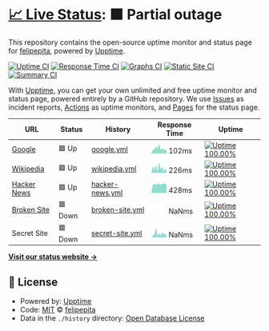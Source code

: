 # [📈 Live Status](https://felipepita.github.io/upptime): <!--live status--> **🟧 Partial outage**

This repository contains the open-source uptime monitor and status page for [felipepita](https://felipepita.github.io/upptime), powered by [Upptime](https://github.com/upptime/upptime).

[![Uptime CI](https://github.com/koj-co/upptime/workflows/Uptime%20CI/badge.svg)](https://github.com/koj-co/upptime/actions?query=workflow%3A%22Uptime+CI%22)
[![Response Time CI](https://github.com/koj-co/upptime/workflows/Response%20Time%20CI/badge.svg)](https://github.com/koj-co/upptime/actions?query=workflow%3A%22Response+Time+CI%22)
[![Graphs CI](https://github.com/koj-co/upptime/workflows/Graphs%20CI/badge.svg)](https://github.com/koj-co/upptime/actions?query=workflow%3A%22Graphs+CI%22)
[![Static Site CI](https://github.com/koj-co/upptime/workflows/Static%20Site%20CI/badge.svg)](https://github.com/koj-co/upptime/actions?query=workflow%3A%22Static+Site+CI%22)
[![Summary CI](https://github.com/koj-co/upptime/workflows/Summary%20CI/badge.svg)](https://github.com/koj-co/upptime/actions?query=workflow%3A%22Summary+CI%22)

With [Upptime](https://upptime.js.org), you can get your own unlimited and free uptime monitor and status page, powered entirely by a GitHub repository. We use [Issues](https://github.com/felipepita/upptime/issues) as incident reports, [Actions](https://github.com/felipepita/upptime/actions) as uptime monitors, and [Pages](https://felipepita.github.io/upptime) for the status page.

<!--start: status pages-->
<!-- This summary is generated by Upptime (https://github.com/upptime/upptime) -->
<!-- Do not edit this manually, your changes will be overwritten -->

| URL                                             | Status  | History                                                                                         | Response Time                                                                    | Uptime                                                                                                                                                                                                                       |
| ----------------------------------------------- | ------- | ----------------------------------------------------------------------------------------------- | -------------------------------------------------------------------------------- | ---------------------------------------------------------------------------------------------------------------------------------------------------------------------------------------------------------------------------- |
| [Google](https://www.google.com)                | 🟩 Up   | [google.yml](https://github.com/felipepita/upptime/commits/master/history/google.yml)           | <img alt="Response time graph" src="./graphs/google.png" height="20"> 102ms      | [![Uptime 100.00%](https://img.shields.io/endpoint?url=https%3A%2F%2Fraw.githubusercontent.com%2Ffelipepita%2Fupptime%2Fmaster%2Fapi%2Fgoogle%2Fuptime.json)](https://felipepita.github.io/upptime/history/google)           |
| [Wikipedia](https://en.wikipedia.org)           | 🟩 Up   | [wikipedia.yml](https://github.com/felipepita/upptime/commits/master/history/wikipedia.yml)     | <img alt="Response time graph" src="./graphs/wikipedia.png" height="20"> 226ms   | [![Uptime 100.00%](https://img.shields.io/endpoint?url=https%3A%2F%2Fraw.githubusercontent.com%2Ffelipepita%2Fupptime%2Fmaster%2Fapi%2Fwikipedia%2Fuptime.json)](https://felipepita.github.io/upptime/history/wikipedia)     |
| [Hacker News](https://news.ycombinator.com)     | 🟩 Up   | [hacker-news.yml](https://github.com/felipepita/upptime/commits/master/history/hacker-news.yml) | <img alt="Response time graph" src="./graphs/hacker-news.png" height="20"> 428ms | [![Uptime 100.00%](https://img.shields.io/endpoint?url=https%3A%2F%2Fraw.githubusercontent.com%2Ffelipepita%2Fupptime%2Fmaster%2Fapi%2Fhacker-news%2Fuptime.json)](https://felipepita.github.io/upptime/history/hacker-news) |
| [Broken Site](https://thissitedoesnotexist.com) | 🟥 Down | [broken-site.yml](https://github.com/felipepita/upptime/commits/master/history/broken-site.yml) | <img alt="Response time graph" src="./graphs/broken-site.png" height="20"> NaNms | [![Uptime 100.00%](https://img.shields.io/endpoint?url=https%3A%2F%2Fraw.githubusercontent.com%2Ffelipepita%2Fupptime%2Fmaster%2Fapi%2Fbroken-site%2Fuptime.json)](https://felipepita.github.io/upptime/history/broken-site) |
| Secret Site                                     | 🟥 Down | [secret-site.yml](https://github.com/felipepita/upptime/commits/master/history/secret-site.yml) | <img alt="Response time graph" src="./graphs/secret-site.png" height="20"> NaNms | [![Uptime 100.00%](https://img.shields.io/endpoint?url=https%3A%2F%2Fraw.githubusercontent.com%2Ffelipepita%2Fupptime%2Fmaster%2Fapi%2Fsecret-site%2Fuptime.json)](https://felipepita.github.io/upptime/history/secret-site) |

<!--end: status pages-->

[**Visit our status website →**](https://felipepita.github.io/upptime)

## 📄 License

- Powered by: [Upptime](https://github.com/upptime/upptime)
- Code: [MIT](./LICENSE) © [felipepita](https://felipepita.github.io/upptime)
- Data in the `./history` directory: [Open Database License](https://opendatacommons.org/licenses/odbl/1-0/)
